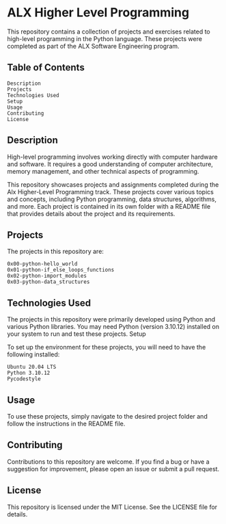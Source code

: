 # ALX Higher Level Programming

This repository contains a collection of projects and exercises related to high-level programming in the Python language. These projects were completed as part of the ALX Software Engineering program.
## Table of Contents

    Description
    Projects
    Technologies Used
    Setup
    Usage
    Contributing
    License

## Description

High-level programming involves working directly with computer hardware and software. It requires a good understanding of computer architecture, memory management, and other technical aspects of programming.

This repository showcases projects and assignments completed during the Alx Higher-Level Programming track. These projects cover various topics and concepts, including Python programming, data structures, algorithms, and more. Each project is contained in its own folder with a README file that provides details about the project and its requirements.
## Projects

The projects in this repository are:

    0x00-python-hello_world
    0x01-python-if_else_loops_functions
    0x02-python-import_modules
    0x03-python-data_structures

## Technologies Used
The projects in this repository were primarily developed using Python and various Python libraries. You may need Python (version 3.10.12) installed on your system to run and test these projects.
Setup

To set up the environment for these projects, you will need to have the following installed:

    Ubuntu 20.04 LTS
    Python 3.10.12
    Pycodestyle

## Usage

To use these projects, simply navigate to the desired project folder and follow the instructions in the README file.
## Contributing

Contributions to this repository are welcome. If you find a bug or have a suggestion for improvement, please open an issue or submit a pull request.
## License

This repository is licensed under the MIT License. See the LICENSE file for details.
